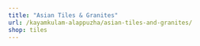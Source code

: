 ```yaml
---
title: "Asian Tiles & Granites"
url: /kayamkulam-alappuzha/asian-tiles-and-granites/
shop: tiles
---
```


